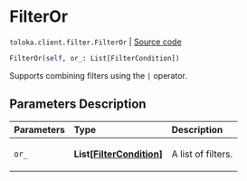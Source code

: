 # FilterOr
`toloka.client.filter.FilterOr` | [Source code](https://github.com/Toloka/toloka-kit/blob/v1.2.3/src/client/filter.py#L92)

```python
FilterOr(self, or_: List[FilterCondition])
```

Supports combining filters using the `|` operator.

## Parameters Description

| Parameters | Type | Description |
| :----------| :----| :-----------|
`or_`|**List\[[FilterCondition](toloka.client.filter.FilterCondition.md)\]**|<p>A list of filters.</p>
